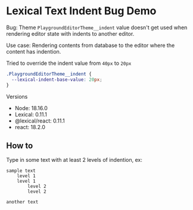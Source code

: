 # Lexical Text Indent Bug Demo

Bug: Theme `PlaygroundEditorTheme__indent` value doesn't get used when rendering editor state with indents to another editor.

Use case: Rendering contents from database to the editor where the content has indention.

Tried to override the indent value from `40px` to `20px`

```css
.PlaygroundEditorTheme__indent {
  --lexical-indent-base-value: 20px;
}
```

Versions

- Node: 18.16.0
- Lexical: 0.11.1
- @lexical/react: 0.11.1
- react: 18.2.0

## How to

Type in some text with at least 2 levels of indention, ex:

```text
sample text
    level 1
    level 1
        level 2
        level 2

another text
```

